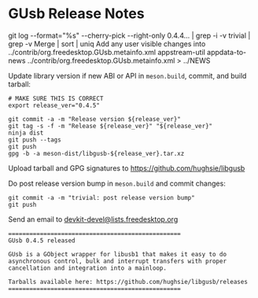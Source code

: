 GUsb Release Notes
==================

git log --format="%s" --cherry-pick --right-only 0.4.4... | grep -i -v trivial | grep -v Merge | sort | uniq
Add any user visible changes into ../contrib/org.freedesktop.GUsb.metainfo.xml
appstream-util appdata-to-news ../contrib/org.freedesktop.GUsb.metainfo.xml > ../NEWS

Update library version if new ABI or API in `meson.build`, commit, and build tarball:

    # MAKE SURE THIS IS CORRECT
    export release_ver="0.4.5"

    git commit -a -m "Release version ${release_ver}"
    git tag -s -f -m "Release ${release_ver}" "${release_ver}"
    ninja dist
    git push --tags
    git push
    gpg -b -a meson-dist/libgusb-${release_ver}.tar.xz

Upload tarball and GPG signatures to https://github.com/hughsie/libgusb

Do post release version bump in `meson.build` and commit changes:

    git commit -a -m "trivial: post release version bump"
    git push

Send an email to devkit-devel@lists.freedesktop.org

    =================================================
    GUsb 0.4.5 released

    GUsb is a GObject wrapper for libusb1 that makes it easy to do
    asynchronous control, bulk and interrupt transfers with proper
    cancellation and integration into a mainloop.

    Tarballs available here: https://github.com/hughsie/libgusb/releases
    =================================================
